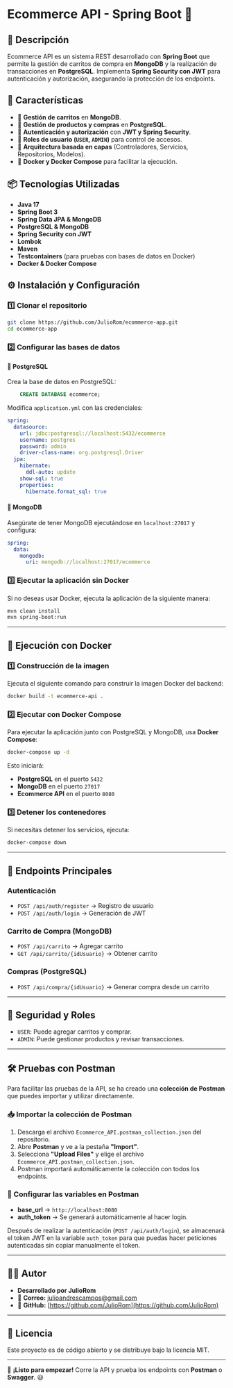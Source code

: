 # Ecommerce API - Spring Boot 🛒

## 📌 Descripción
Ecommerce API es un sistema REST desarrollado con **Spring Boot** que permite la gestión de carritos de compra en **MongoDB** y la realización de transacciones en **PostgreSQL**. Implementa **Spring Security con JWT** para autenticación y autorización, asegurando la protección de los endpoints.

## 🚀 Características
- 🔹 **Gestión de carritos** en **MongoDB**.
- 🔹 **Gestión de productos y compras** en **PostgreSQL**.
- 🔹 **Autenticación y autorización** con **JWT y Spring Security**.
- 🔹 **Roles de usuario (`USER`, `ADMIN`)** para control de accesos.
- 🔹 **Arquitectura basada en capas** (Controladores, Servicios, Repositorios, Modelos).
- 🔹 **Docker y Docker Compose** para facilitar la ejecución.

## 📦 Tecnologías Utilizadas
- **Java 17**
- **Spring Boot 3**
- **Spring Data JPA & MongoDB**
- **PostgreSQL & MongoDB**
- **Spring Security con JWT**
- **Lombok**
- **Maven**
- **Testcontainers** (para pruebas con bases de datos en Docker)
- **Docker & Docker Compose**

## ⚙️ Instalación y Configuración

### 1️⃣ **Clonar el repositorio**
```bash
git clone https://github.com/JulioRom/ecommerce-app.git
cd ecommerce-app
```

### 2️⃣ **Configurar las bases de datos**
#### 📌 PostgreSQL
Crea la base de datos en PostgreSQL:
```sql
    CREATE DATABASE ecommerce;
```
Modifica `application.yml` con las credenciales:
```yaml
spring:
  datasource:
    url: jdbc:postgresql://localhost:5432/ecommerce
    username: postgres
    password: admin
    driver-class-name: org.postgresql.Driver
  jpa:
    hibernate:
      ddl-auto: update
    show-sql: true
    properties:
      hibernate.format_sql: true
```
#### 📌 MongoDB
Asegúrate de tener MongoDB ejecutándose en `localhost:27017` y configura:
```yaml
spring:
  data:
    mongodb:
      uri: mongodb://localhost:27017/ecommerce
```

### 3️⃣ **Ejecutar la aplicación sin Docker**
Si no deseas usar Docker, ejecuta la aplicación de la siguiente manera:
```bash
mvn clean install
mvn spring-boot:run
```

---

## 🐳 Ejecución con Docker

### **1️⃣ Construcción de la imagen**
Ejecuta el siguiente comando para construir la imagen Docker del backend:
```bash
docker build -t ecommerce-api .
```

### **2️⃣ Ejecutar con Docker Compose**
Para ejecutar la aplicación junto con PostgreSQL y MongoDB, usa **Docker Compose**:
```bash
docker-compose up -d
```

Esto iniciará:
- **PostgreSQL** en el puerto `5432`
- **MongoDB** en el puerto `27017`
- **Ecommerce API** en el puerto `8080`

### **3️⃣ Detener los contenedores**
Si necesitas detener los servicios, ejecuta:
```bash
docker-compose down
```

---

## 🔑 Endpoints Principales
### **Autenticación**
- `POST /api/auth/register` → Registro de usuario
- `POST /api/auth/login` → Generación de JWT

### **Carrito de Compra (MongoDB)**
- `POST /api/carrito` → Agregar carrito
- `GET /api/carrito/{idUsuario}` → Obtener carrito

### **Compras (PostgreSQL)**
- `POST /api/compra/{idUsuario}` → Generar compra desde un carrito

---

## 🔐 Seguridad y Roles
- `USER`: Puede agregar carritos y comprar.
- `ADMIN`: Puede gestionar productos y revisar transacciones.

---

## 🛠 Pruebas con Postman

Para facilitar las pruebas de la API, se ha creado una **colección de Postman** que puedes importar y utilizar directamente.

### **📥 Importar la colección de Postman**
1. Descarga el archivo `Ecommerce_API.postman_collection.json` del repositorio.
2. Abre **Postman** y ve a la pestaña **"Import"**.
3. Selecciona **"Upload Files"** y elige el archivo `Ecommerce_API.postman_collection.json`.
4. Postman importará automáticamente la colección con todos los endpoints.

### **🔄 Configurar las variables en Postman**
- **base_url** → `http://localhost:8080`
- **auth_token** → Se generará automáticamente al hacer login.

Después de realizar la autenticación (`POST /api/auth/login`), se almacenará el token JWT en la variable `auth_token` para que puedas hacer peticiones autenticadas sin copiar manualmente el token.

---

## 🧑‍💻 Autor

- **Desarrollado por JulioRom**
- 📧 **Correo:** [julioandrescampos@gmail.com](mailto:julioandrescampos@gmail.com)
- 🔗 **GitHub:** [https://github.com/JulioRom](https://github.com/JulioRom)

---

## 📜 Licencia
Este proyecto es de código abierto y se distribuye bajo la licencia MIT.

---
🚀 **¡Listo para empezar!** Corre la API y prueba los endpoints con **Postman** o **Swagger**. 😃
